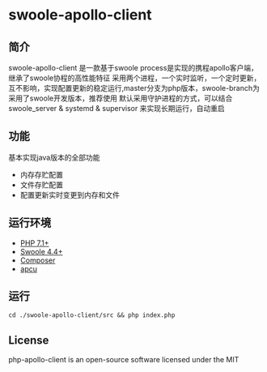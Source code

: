 # swoole-apollo-client
 
## 简介

swoole-apollo-client 是一款基于swoole process是实现的携程apollo客户端，继承了swoole协程的高性能特征
采用两个进程，一个实时监听，一个定时更新，互不影响，实现配置更新的稳定运行,master分支为php版本，swoole-branch为采用了swoole开发版本，推荐使用
默认采用守护进程的方式，可以结合swoole_server & systemd & supervisor 来实现长期运行，自动重启


## 功能

基本实现java版本的全部功能
- 内存存贮配置
- 文件存贮配置
- 配置更新实时变更到内存和文件

## 运行环境

- [PHP 7.1+](https://github.com/php/php-src/releases)
- [Swoole 4.4+](https://github.com/swoole/swoole-src/releases)
- [Composer](https://getcomposer.org/)
- [apcu](https://github.com/krakjoe/apcu)

## 运行
```
cd ./swoole-apollo-client/src && php index.php
```


## License

php-apollo-client is an open-source software licensed under the MIT
